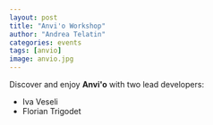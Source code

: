 ```yaml
---
layout: post
title: "Anvi'o Workshop"
author: "Andrea Telatin"
categories: events
tags: [anvio]
image: anvio.jpg
---
```


Discover and enjoy **Anvi'o** with two lead developers:

* Iva Veseli
* Florian Trigodet

